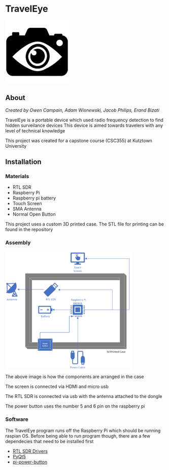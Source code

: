 # TravelEye
<img src="Images/LogoSquare.png" alt="drawing" width="200"/>

## About
*Created by Owen Campain, Adam Wisnewski, Jacob Philips, Erand Bizati*

TravelEye is a portable device which used radio frequency detection to find hidden surveilance devices
This device is aimed towards travelers with any level of technical knowledge

This project was created for a capstone course (CSC355) at Kutztown University

## Installation
### Materials
- RTL SDR
- Raspberry Pi
- Raspberry pi battery
- Touch Screen
- SMA Antenna
- Normal Open Button

This project uses a custom 3D printed case. The STL file for printing can be found in the repository

### Assembly
<img src="Images/TEArchitecture.png" alt="drawing" width="400"/>

The above image is how the components are arranged in the case

The screen is connected via HDMI and micro usb

The RTL SDR is connected via usb with the antenna attached to the dongle

The power button uses the number 5 and 6 pin on the raspberry pi

### Software
The TravelEye program runs off the Raspberry Pi which should be running raspian OS. Before being able to run program though, there are a few dependecies that need to be installed first

- [RTL SDR Drivers](https://www.rtl-sdr.com/rtl-sdr-quick-start-guide/)
- [PyQt5](https://pypi.org/project/PyQt5/)
- [pi-power-button](https://github.com/Howchoo/pi-power-button.git)
